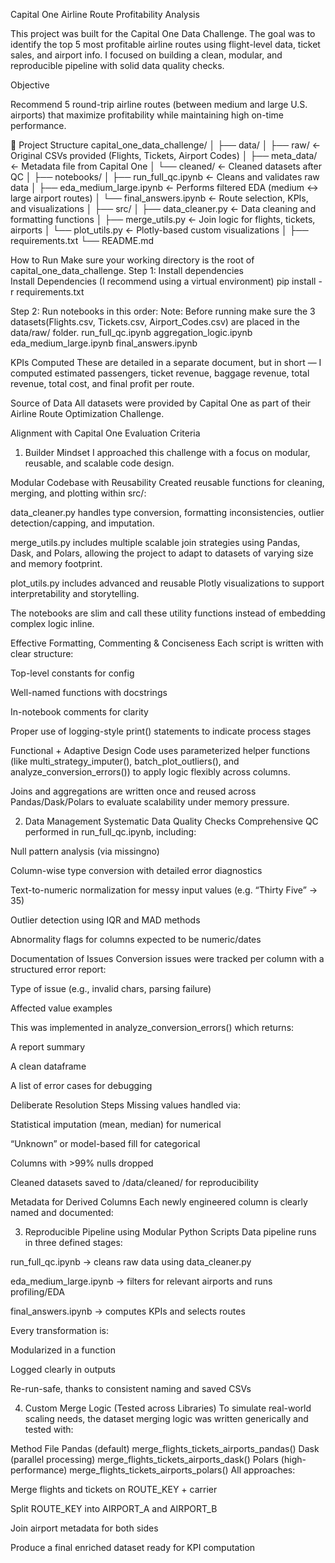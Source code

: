 Capital One Airline Route Profitability Analysis

This project was built for the Capital One Data Challenge. The goal was to identify the top 5 most profitable airline routes using flight-level data, ticket sales, and airport info. I focused on building a clean, modular, and reproducible pipeline with solid data quality checks.

Objective

Recommend 5 round-trip airline routes (between medium and large U.S. airports) that maximize profitability while maintaining high on-time performance.

📁 Project Structure
capital_one_data_challenge/
│
├── data/
│ ├── raw/ <- Original CSVs provided (Flights, Tickets, Airport Codes)
│ ├── meta_data/ <- Metadata file from Capital One
│ └── cleaned/ <- Cleaned datasets after QC
│
├── notebooks/
│ ├── run_full_qc.ipynb <- Cleans and validates raw data
│ ├── eda_medium_large.ipynb <- Performs filtered EDA (medium ↔ large airport routes)
│ └── final_answers.ipynb <- Route selection, KPIs, and visualizations
│
├── src/
│ ├── data_cleaner.py <- Data cleaning and formatting functions
│ ├── merge_utils.py <- Join logic for flights, tickets, airports
│ └── plot_utils.py <- Plotly-based custom visualizations
│
├── requirements.txt
└── README.md

How to Run
Make sure your working directory is the root of capital_one_data_challenge.
Step 1: Install dependencies  
Install Dependencies
(I recommend using a virtual environment)
pip install -r requirements.txt

Step 2: Run notebooks in this order:
Note: Before running make sure the 3 datasets(Flights.csv, Tickets.csv, Airport_Codes.csv) are placed in the data/raw/ folder.
run_full_qc.ipynb
aggregation_logic.ipynb
eda_medium_large.ipynb
final_answers.ipynb

KPIs Computed
These are detailed in a separate document, but in short — I computed estimated passengers, ticket revenue, baggage revenue, total revenue, total cost, and final profit per route.

Source of Data
All datasets were provided by Capital One as part of their Airline Route Optimization Challenge.

Alignment with Capital One Evaluation Criteria

1. Builder Mindset
   I approached this challenge with a focus on modular, reusable, and scalable code design.

Modular Codebase with Reusability
Created reusable functions for cleaning, merging, and plotting within src/:

data_cleaner.py handles type conversion, formatting inconsistencies, outlier detection/capping, and imputation.

merge_utils.py includes multiple scalable join strategies using Pandas, Dask, and Polars, allowing the project to adapt to datasets of varying size and memory footprint.

plot_utils.py includes advanced and reusable Plotly visualizations to support interpretability and storytelling.

The notebooks are slim and call these utility functions instead of embedding complex logic inline.

Effective Formatting, Commenting & Conciseness
Each script is written with clear structure:

Top-level constants for config

Well-named functions with docstrings

In-notebook comments for clarity

Proper use of logging-style print() statements to indicate process stages

Functional + Adaptive Design
Code uses parameterized helper functions (like multi_strategy_imputer(), batch_plot_outliers(), and analyze_conversion_errors()) to apply logic flexibly across columns.

Joins and aggregations are written once and reused across Pandas/Dask/Polars to evaluate scalability under memory pressure.

2. Data Management
   Systematic Data Quality Checks
   Comprehensive QC performed in run_full_qc.ipynb, including:

Null pattern analysis (via missingno)

Column-wise type conversion with detailed error diagnostics

Text-to-numeric normalization for messy input values (e.g. “Thirty Five” → 35)

Outlier detection using IQR and MAD methods

Abnormality flags for columns expected to be numeric/dates

Documentation of Issues
Conversion issues were tracked per column with a structured error report:

Type of issue (e.g., invalid chars, parsing failure)

Affected value examples

This was implemented in analyze_conversion_errors() which returns:

A report summary

A clean dataframe

A list of error cases for debugging

Deliberate Resolution Steps
Missing values handled via:

Statistical imputation (mean, median) for numerical

“Unknown” or model-based fill for categorical

Columns with >99% nulls dropped

Cleaned datasets saved to /data/cleaned/ for reproducibility

Metadata for Derived Columns
Each newly engineered column is clearly named and documented:

3. Reproducible Pipeline using Modular Python Scripts
   Data pipeline runs in three defined stages:

run_full_qc.ipynb → cleans raw data using data_cleaner.py

eda_medium_large.ipynb → filters for relevant airports and runs profiling/EDA

final_answers.ipynb → computes KPIs and selects routes

Every transformation is:

Modularized in a function

Logged clearly in outputs

Re-run-safe, thanks to consistent naming and saved CSVs

4. Custom Merge Logic (Tested across Libraries)
   To simulate real-world scaling needs, the dataset merging logic was written generically and tested with:

Method File
Pandas (default) merge_flights_tickets_airports_pandas()
Dask (parallel processing) merge_flights_tickets_airports_dask()
Polars (high-performance) merge_flights_tickets_airports_polars()
All approaches:

Merge flights and tickets on ROUTE_KEY + carrier

Split ROUTE_KEY into AIRPORT_A and AIRPORT_B

Join airport metadata for both sides

Produce a final enriched dataset ready for KPI computation

